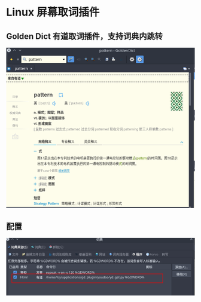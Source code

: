 # Linux 屏幕取词插件
## Golden Dict 有道取词插件，支持词典内跳转

![image-20191124152133942](README/image-20191124152133942.png)



##  配置

![image-20191124152742753](README/image-20191124152742753.png)